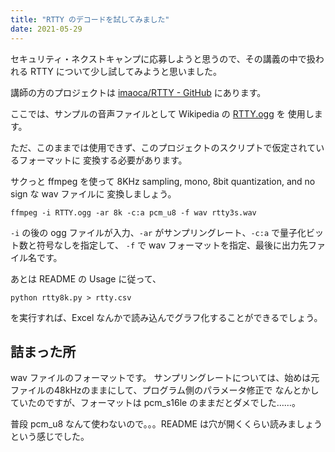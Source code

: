 ```yaml
---
title: "RTTY のデコードを試してみました"
date: 2021-05-29
---
```


セキュリティ・ネクストキャンプに応募しようと思うので、その講義の中で扱われる
RTTY について少し試してみようと思いました。

講師の方のプロジェクトは [imaoca/RTTY - GitHub](https://github.com/imaoca/RTTY) にあります。

ここでは、サンプルの音声ファイルとして Wikipedia の [RTTY.ogg](https://en.wikipedia.org/wiki/File:RTTY.ogg) を
使用します。

ただ、このままでは使用できず、このプロジェクトのスクリプトで仮定されているフォーマットに
変換する必要があります。

サクっと ffmpeg を使って 8KHz sampling, mono, 8bit quantization, and no sign な wav ファイルに
変換しましょう。

```
ffmpeg -i RTTY.ogg -ar 8k -c:a pcm_u8 -f wav rtty3s.wav
```

`-i` の後の ogg ファイルが入力、`-ar` がサンプリングレート、`-c:a` で量子化ビット数と符号なしを指定して、
`-f` で wav フォーマットを指定、最後に出力先ファイル名です。

あとは README の Usage に従って、

```
python rtty8k.py > rtty.csv
```

を実行すれば、Excel なんかで読み込んでグラフ化することができるでしょう。

## 詰まった所

wav ファイルのフォーマットです。
サンプリングレートについては、始めは元ファイルの48kHzのままにして、プログラム側のパラメータ修正で
なんとかしていたのですが、フォーマットは pcm_s16le のままだとダメでした……。

普段 pcm_u8 なんて使わないので。。。README は穴が開くくらい読みましょうという感じでした。
